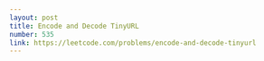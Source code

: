 ```yaml
---
layout: post
title: Encode and Decode TinyURL
number: 535
link: https://leetcode.com/problems/encode-and-decode-tinyurl
---
```

